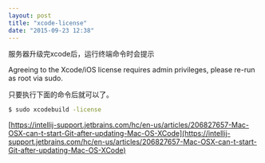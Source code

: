 ```yaml
---
layout: post
title: "xcode-license"
date: "2015-09-23 12:38"
---
```


服务器升级完xcode后，运行终端命令时会提示

Agreeing to the Xcode/iOS license requires admin privileges, please re-run as root via sudo.

只要执行下面的命令后就可以了。

```bash
$ sudo xcodebuild -license
```

[https://intellij-support.jetbrains.com/hc/en-us/articles/206827657-Mac-OSX-can-t-start-Git-after-updating-Mac-OS-XCode](https://intellij-support.jetbrains.com/hc/en-us/articles/206827657-Mac-OSX-can-t-start-Git-after-updating-Mac-OS-XCode)

